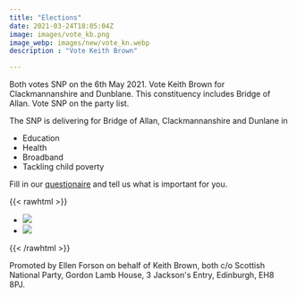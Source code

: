 ```yaml
---
title: "Elections"
date: 2021-03-24T18:05:04Z
image: images/vote_kb.png
image_webp: images/new/vote_kn.webp
description : "Vote Keith Brown"

---
```


Both votes SNP on the 6th May 2021. Vote Keith Brown for Clackmannanshire and Dunblane. This constituency includes
Bridge of Allan. Vote SNP on the party list.

The SNP is delivering for Bridge of Allan, Clackmannanshire and Dunlane in

* Education
* Health
* Broadband
* Tackling child poverty

Fill in our [questionaire](https://docs.google.com/forms/d/e/1FAIpQLSfGnQAZs2-gA1z_YNZqAsW-sipuzGGbYMD8iYXXO59nMxaazQ/viewform?vc=0&c=0&w=1&flr=0&usp=mail_form_link) and tell us what is important for you.


<!-- * ![pdf](images/SNP Bridge of a Allan Calendar 2021.pdf)
* ![graphics image](images/SNP Bridge of a Allan Calendar 2021.png)
 -->
{{< rawhtml >}}
<ul>
<li><img src="/images/election_1.webp"></li>
<li><img src="/images/election_2.webp"></li>
</ul>
{{< /rawhtml >}}



Promoted by Ellen Forson on behalf of Keith Brown, both c/o Scottish National Party, Gordon Lamb House, 3 Jackson's Entry, Edinburgh, EH8 8PJ.


